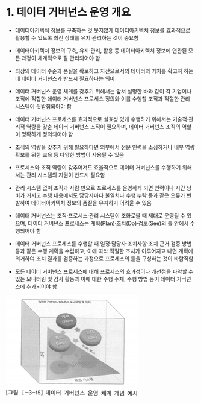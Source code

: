 # 1. 데이터 거버넌스 운영 개요

- 데이터아키텍처 정보를 구축하는 것 못지않게 데이터아키텍처 정보를 효과적으로 활용할 수 있도록 최신 상태를 유지·관리하는 것이 중요함
- 데이터아키텍처 정보의 구축, 유지·관리, 활용 등 데이터아키텍처 정보에 연관된 모든 과정이 체계적으로 잘 관리되어야 함
- 최상의 데이터 수준과 품질을 확보하고 자산으로서의 데이터의 가치를 확고히 하는데 데이터 거버넌스가 반드시 필요하다는 의미
- 데이터 거버넌스 운영 체계를 갖추기 위해서는 앞서 설명한 바와 같이 각 기업이나 조직에 적합한 데이터 거버넌스 프로세스 정의와 이를 수행할 조직과 적절한 관리 시스템이 뒷받침되어야 함
- 데이터 거버넌스 프로세스를 효과적으로 실효성 있게 수행하기 위해서는 기술적·관리적 역량을 갖춘 데이터 거버넌스 조직이 필요하며, 데이터 거버넌스 조직의 역할이 명확하게 정의되어야 함
- 조직의 역량을 갖추기 위해 필요하다면 외부에서 전문 인력을 소싱하거나 내부 역량 확보를 위한 교육 등 다양한 방법이 사용될 수 있음
- 프로세스와 조직 역량이 갖추어져도 효율적으로 데이터 거버넌스를 수행하기 위해서는 관리 시스템의 지원이 반드시 필요함
- 관리 시스템 없이 조직과 사람 만으로 프로세스를 운영하게 되면 인력이나 시간 낭비가 커지고 수행 내용에서도 담당자마다 불일치나 수행 누락 등과 같은 오류가 빈발하여 데이터아키텍처 정보의 품질을 유지하기 어려울 수 있음

- 데이터 거버넌스는 조직·프로세스·관리 시스템이 조화로울 때 제대로 운영될 수 있으며, 데이터 거버넌스 프로세스는 계획(Plan)·조치(Do)·검토(See)의 틀 안에서 수행되어야 함
- 데이터 거버넌스 프로세스를 수행할 때 일정·담당자·조치사항·조치 근거·검증 방법 등과 같은 수행 계획을 수립하고, 이에 따라 적절한 조치가 이루어지고 나면 계획에 의거하여 조치 결과를 검증하는 과정으로 프로세스의 틀을 구성하는 것이 바람직함
- 모든 데이터 거버넌스 프로세스에 대해 프로세스의 효과성이나 개선점을 파악할 수 있는 모니터링 및 감사 활동과 이에 대한 수행 주체, 수행 방법 등이 데이터 거버넌스에 추가되어야 함

![dgOperatingSystem](dgOperatingSystem.png)
